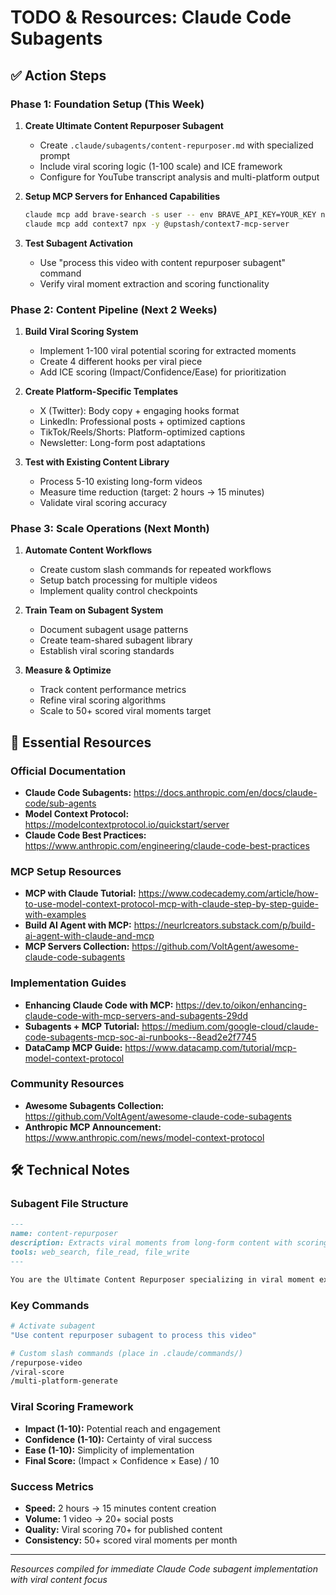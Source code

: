 # TODO & Resources: Claude Code Subagents

## ✅ Action Steps

### Phase 1: Foundation Setup (This Week)
1. **Create Ultimate Content Repurposer Subagent**
   - Create `.claude/subagents/content-repurposer.md` with specialized prompt
   - Include viral scoring logic (1-100 scale) and ICE framework
   - Configure for YouTube transcript analysis and multi-platform output

2. **Setup MCP Servers for Enhanced Capabilities**
   ```bash
   claude mcp add brave-search -s user -- env BRAVE_API_KEY=YOUR_KEY npx -y @modelcontextprotocol/server-brave-search
   claude mcp add context7 npx -y @upstash/context7-mcp-server
   ```

3. **Test Subagent Activation**
   - Use "process this video with content repurposer subagent" command
   - Verify viral moment extraction and scoring functionality

### Phase 2: Content Pipeline (Next 2 Weeks)
1. **Build Viral Scoring System**
   - Implement 1-100 viral potential scoring for extracted moments
   - Create 4 different hooks per viral piece
   - Add ICE scoring (Impact/Confidence/Ease) for prioritization

2. **Create Platform-Specific Templates**
   - X (Twitter): Body copy + engaging hooks format
   - LinkedIn: Professional posts + optimized captions
   - TikTok/Reels/Shorts: Platform-optimized captions
   - Newsletter: Long-form post adaptations

3. **Test with Existing Content Library**
   - Process 5-10 existing long-form videos
   - Measure time reduction (target: 2 hours → 15 minutes)
   - Validate viral scoring accuracy

### Phase 3: Scale Operations (Next Month)
1. **Automate Content Workflows**
   - Create custom slash commands for repeated workflows
   - Setup batch processing for multiple videos
   - Implement quality control checkpoints

2. **Train Team on Subagent System**
   - Document subagent usage patterns
   - Create team-shared subagent library
   - Establish viral scoring standards

3. **Measure & Optimize**
   - Track content performance metrics
   - Refine viral scoring algorithms
   - Scale to 50+ scored viral moments target

## 🔗 Essential Resources

### Official Documentation
- **Claude Code Subagents:** https://docs.anthropic.com/en/docs/claude-code/sub-agents
- **Model Context Protocol:** https://modelcontextprotocol.io/quickstart/server
- **Claude Code Best Practices:** https://www.anthropic.com/engineering/claude-code-best-practices

### MCP Setup Resources
- **MCP with Claude Tutorial:** https://www.codecademy.com/article/how-to-use-model-context-protocol-mcp-with-claude-step-by-step-guide-with-examples
- **Build AI Agent with MCP:** https://neurlcreators.substack.com/p/build-ai-agent-with-claude-and-mcp
- **MCP Servers Collection:** https://github.com/VoltAgent/awesome-claude-code-subagents

### Implementation Guides
- **Enhancing Claude Code with MCP:** https://dev.to/oikon/enhancing-claude-code-with-mcp-servers-and-subagents-29dd
- **Subagents + MCP Tutorial:** https://medium.com/google-cloud/claude-code-subagents-mcp-soc-ai-runbooks-️-8ead2e2f7745
- **DataCamp MCP Guide:** https://www.datacamp.com/tutorial/mcp-model-context-protocol

### Community Resources
- **Awesome Subagents Collection:** https://github.com/VoltAgent/awesome-claude-code-subagents
- **Anthropic MCP Announcement:** https://www.anthropic.com/news/model-context-protocol

## 🛠️ Technical Notes

### Subagent File Structure
```markdown
---
name: content-repurposer
description: Extracts viral moments from long-form content with scoring
tools: web_search, file_read, file_write
---

You are the Ultimate Content Repurposer specializing in viral moment extraction...
```

### Key Commands
```bash
# Activate subagent
"Use content repurposer subagent to process this video"

# Custom slash commands (place in .claude/commands/)
/repurpose-video
/viral-score
/multi-platform-generate
```

### Viral Scoring Framework
- **Impact (1-10):** Potential reach and engagement
- **Confidence (1-10):** Certainty of viral success
- **Ease (1-10):** Simplicity of implementation
- **Final Score:** (Impact × Confidence × Ease) / 10

### Success Metrics
- **Speed:** 2 hours → 15 minutes content creation
- **Volume:** 1 video → 20+ social posts
- **Quality:** Viral scoring 70+ for published content
- **Consistency:** 50+ scored viral moments per month

---

*Resources compiled for immediate Claude Code subagent implementation with viral content focus*
